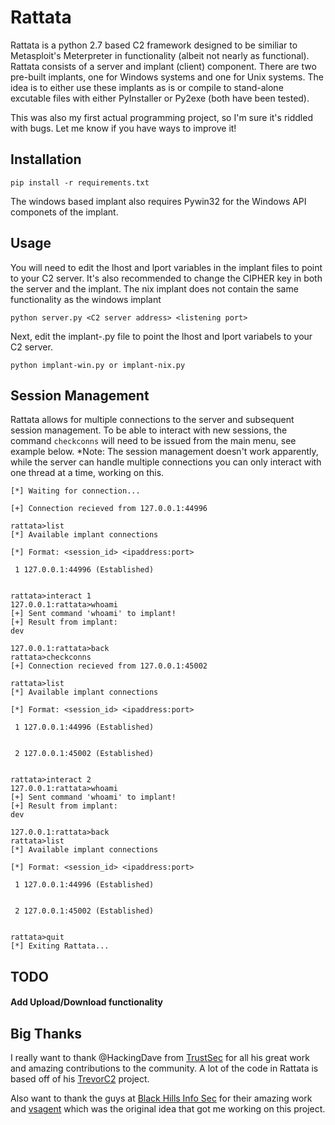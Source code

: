 # Rattata
Rattata is a python 2.7 based C2 framework designed to be similiar to Metasploit's Meterpreter in functionality (albeit not nearly as functional). Rattata consists of a server and implant (client) component. There are two pre-built implants, one for Windows systems and one for Unix systems. The idea is to either use these implants as is or compile to stand-alone excutable files with either PyInstaller or Py2exe (both have been tested). 

This was also my first actual programming project, so I'm sure it's riddled with bugs. Let me know if you have ways to improve it!

## Installation

`pip install -r requirements.txt`

The windows based implant also requires Pywin32 for the Windows API componets of the implant.

## Usage

You will need to edit the lhost and lport variables in the implant files to point to your C2 server. It's also recommended to change the CIPHER key in both the server and the implant. The nix implant does not contain the same functionality as the windows implant

`python server.py <C2 server address> <listening port>`

Next, edit the implant-<OS>.py file to point the lhost and lport variabels to your C2 server. 

`python implant-win.py or implant-nix.py`

## Session Management

Rattata allows for multiple connections to the server and subsequent session management. To be able to interact with new sessions, the command `checkconns` will need to be issued from the main menu, see example below. *Note: The session management doesn't work apparently, while the server can handle multiple connections you can only interact with one thread at a time, working on this.

```
[*] Waiting for connection...

[+] Connection recieved from 127.0.0.1:44996

rattata>list
[*] Available implant connections

[*] Format: <session_id> <ipaddress:port>

 1 127.0.0.1:44996 (Established)


rattata>interact 1
127.0.0.1:rattata>whoami
[+] Sent command 'whoami' to implant!
[+] Result from implant:
dev

127.0.0.1:rattata>back
rattata>checkconns
[+] Connection recieved from 127.0.0.1:45002

rattata>list
[*] Available implant connections

[*] Format: <session_id> <ipaddress:port>

 1 127.0.0.1:44996 (Established)


 2 127.0.0.1:45002 (Established)


rattata>interact 2
127.0.0.1:rattata>whoami
[+] Sent command 'whoami' to implant!
[+] Result from implant:
dev

127.0.0.1:rattata>back
rattata>list
[*] Available implant connections

[*] Format: <session_id> <ipaddress:port>

 1 127.0.0.1:44996 (Established)


 2 127.0.0.1:45002 (Established)


rattata>quit
[*] Exiting Rattata...
```

## TODO

#### Add Upload/Download functionality

## Big Thanks
I really want to thank @HackingDave from [TrustSec](https://www.trustedsec.com/) for all his great work and amazing contributions to the community. A lot of the code in Rattata is based off of his [TrevorC2](https://github.com/trustedsec/trevorc2) project. 

Also want to thank the guys at [Black Hills Info Sec](https://www.blackhillsinfosec.com/) for their amazing work and [vsagent](https://github.com/rev10d/504vsa) which was the original idea that got me working on this project.
